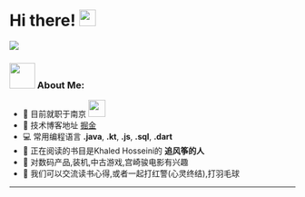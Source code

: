 # Hi there! <img src="https://github.com/TheDudeThatCode/TheDudeThatCode/blob/master/Assets/Hi.gif" width="29px">


![](https://camo.githubusercontent.com/992babdffd8c74a1502de375fbdf7e4d54773242/68747470733a2f2f6d656469612e67697068792e636f6d2f6d656469612f53576f536b4e36447854737a71494b4571762f67697068792e676966)

### <img src="https://github.com/TheDudeThatCode/TheDudeThatCode/blob/master/Assets/Developer.gif" width="45px"> About Me:
- 🏦 目前就职于南京
      <img src="https://media.giphy.com/media/WUlplcMpOCEmTGBtBW/giphy.gif" width="30">
- 📝 技术博客地址 [掘金](https://juejin.cn/user/958429872787630) 
- 💻 常用编程语言 **.java**, **.kt**, **.js**, **.sql**, **.dart**
- 📖 正在阅读的书目是Khaled Hosseini的 **追风筝的人** 
- 💬 对数码产品,装机,中古游戏,宫崎骏电影有兴趣
- 👯 我们可以交流读书心得,或者一起打红警(心灵终结),打羽毛球

---
